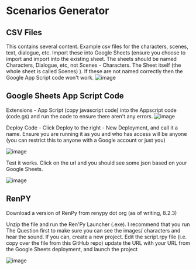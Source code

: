 # Scenarios Generator
## CSV Files
This contains several content. Example csv files for the characters, scenes, text, dialogue, etc.
Import these into Google Sheets (ensure you choose to import and import into the existing sheet. The sheets should be named Characters, Dialogue, etc, not Scenes - Characters. The Sheet itself (the whole sheet is called Scenes) ). If these are not named correctly then the Google App Script code won't work.
![image](https://github.com/AidoWedo/Scenarios_RenPY_Sheets/assets/40786162/967ccfd9-77bb-4b09-8071-ecafd4411f45)


## Google Sheets App Script Code
Extensions - App Script (copy javascript code) into the Appscript code (code.gs) and run the code to ensure there aren't any errors.
![image](https://github.com/AidoWedo/Scenarios_RenPY_Sheets/assets/40786162/a879be7f-d481-4723-b5f5-037807a72fa0)


Deploy Code - Click Deploy to the right - New Deployment, and call it a name. Ensure you are running it as you and who has access will be anyone (you can restrict this to anyone with a Google account or just you)

![image](https://github.com/AidoWedo/Scenarios_RenPY_Sheets/assets/40786162/cca26aa6-bcac-4cf9-9199-a0c25f93a6b0)


Test it works. Click on the url and you should see some json based on your Google Sheets.

![image](https://github.com/AidoWedo/Scenarios_RenPY_Sheets/assets/40786162/efe6f67f-7524-4838-b325-eb56700f2eb9)


## RenPY

Download a version of RenPy from renypy dot org (as of writing, 8.2.3)

Unzip the file and run the Ren'Py Launcher (.exe). I recommend that you run The Question first to make sure you can see the images/ characters and hear the sound. If you can, create a new project.
Edit the script.rpy file (i.e. copy over the file from this GitHub repo) update the URL with your URL from the Google Sheets deployment, and launch the project

![image](https://github.com/AidoWedo/Scenarios_RenPY_Sheets/assets/40786162/f5411333-206f-4ad8-9d15-929d73246627)

